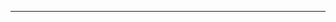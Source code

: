 <!--
CO_OP_TRANSLATOR_METADATA:
{
  "original_hash": "d728344bb154722a868f154d06fc9786",
  "translation_date": "2025-08-26T13:24:24+00:00",
  "source_file": "README.md",
  "language_code": "tl"
}
-->



---

